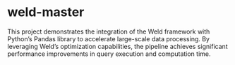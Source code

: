 # weld-master
This project demonstrates the integration of the Weld framework with Python’s Pandas library to accelerate large-scale data processing. By leveraging Weld’s optimization capabilities, the pipeline achieves significant performance improvements in query execution and computation time.
